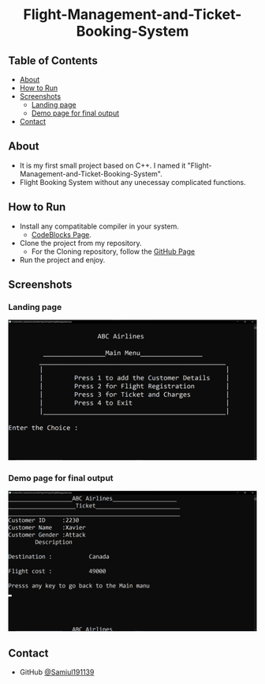<h1 align="center">Flight-Management-and-Ticket-Booking-System</h1>

## Table of Contents

- [About](#about)
- [How to Run](#how-to-run)
- [Screenshots](#screenshots)
  - [Landing page](#landing-page)
  - [Demo page for final output](#demo-page-for-final-output)
- [Contact](#contact)

## About
- It is my first small project based on C++. I named it "Flight-Management-and-Ticket-Booking-System".
- Flight Booking System without any unecessay complicated functions.

## How to Run
  - Install any compatitable compiler in your system.
    - [CodeBlocks Page](https://www.codeblocks.org/downloads/).
  - Clone the project from my repository.
    - For the Cloning repository, follow the [GitHub Page](https://github.com/Samiul191139/Flight-Management-and-Ticket-Booking-System)
  - Run the project and enjoy.

## Screenshots
  ### Landing page
![Landing page](assets/ss1.png)
  ### Demo page for final output
![Demo page for final output](assets/ss2.png)

## Contact
- GitHub [@Samiul191139](https://github.com/Samiul191139)
